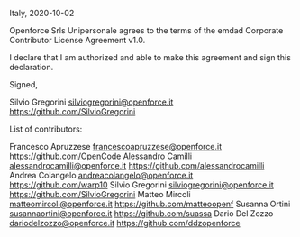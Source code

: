 Italy, 2020-10-02

Openforce Srls Unipersonale agrees to the terms of the emdad Corporate Contributor License
Agreement v1.0.

I declare that I am authorized and able to make this agreement and sign this
declaration.

Signed,

Silvio Gregorini silviogregorini@openforce.it https://github.com/SilvioGregorini

List of contributors:

Francesco Apruzzese francescoapruzzese@openforce.it https://github.com/OpenCode
Alessandro Camilli alessandrocamilli@openforce.it https://github.com/alessandrocamilli
Andrea Colangelo andreacolangelo@openforce.it https://github.com/warp10
Silvio Gregorini silviogregorini@openforce.it https://github.com/SilvioGregorini
Matteo Mircoli matteomircoli@openforce.it https://github.com/matteoopenf
Susanna Ortini susannaortini@openforce.it https://github.com/suassa
Dario Del Zozzo dariodelzozzo@openforce.it https://github.com/ddzopenforce
